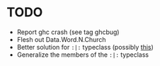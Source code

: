 # TODO

*   Report ghc crash (see tag ghcbug)
*   Flesh out Data.Word.N.Church
*   Better solution for `:|:` typeclass (possibly [this](https://ghc.haskell.org/trac/ghc/wiki/TypeNats/MatchingOnNats))
*   Generalize the members of the `:|:` typeclass

